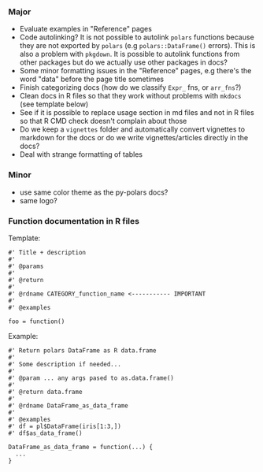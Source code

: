 
### Major

- Evaluate examples in "Reference" pages
- Code autolinking? It is not possible to autolink `polars` functions because they are not exported by `polars` (e.g `polars::DataFrame()` errors). This is also a problem with `pkgdown`. It is possible to autolink functions from other packages but do we actually use other packages in docs?
- Some minor formatting issues in the "Reference" pages, e.g there's the word "data" before the page title sometimes
- Finish categorizing docs (how do we classify `Expr_` fns, or `arr_fns`?)
- Clean docs in R files so that they work without problems with `mkdocs` (see template below)
- See if it is possible to replace usage section in md files and not in R files so that R CMD check doesn't complain about those 
- Do we keep a `vignettes` folder and automatically convert vignettes to markdown for the docs or do we write vignettes/articles directly in the docs?
- Deal with strange formatting of tables 


### Minor

- use same color theme as the py-polars docs?
- same logo?


### Function documentation in R files

Template:

```
#' Title + description
#'
#' @params
#'
#' @return 
#'
#' @rdname CATEGORY_function_name <----------- IMPORTANT
#'
#' @examples

foo = function()
```

Example:

```
#' Return polars DataFrame as R data.frame
#' 
#' Some description if needed...
#'
#' @param ... any args pased to as.data.frame()
#'
#' @return data.frame
#'
#' @rdname DataFrame_as_data_frame
#'
#' @examples
#' df = pl$DataFrame(iris[1:3,])
#' df$as_data_frame()

DataFrame_as_data_frame = function(...) {
  ...
}
```

